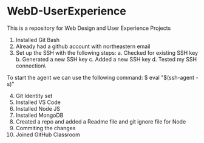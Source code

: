 # WebD-UserExperience
This is a repository for Web Design and User Experience Projects 

1. Installed Git Bash
2. Already had a github account with northeastern email
3. Set up the SSH with the following steps:
   a. Checked for existing SSH key
   b. Generated a new SSH key
   c. Added a new SSH key
   d. Tested my SSH connection\
   
  To start the agent we can use the following command:
  $ eval "$(ssh-agent -s)"
  
4. Git Identity set
5. Installed VS Code
6. Installed Node JS
7. Installed MongoDB
8. Created a repo and added a Readme file and git ignore file for Node
9. Commiting the changes
10. Joined GitHub Classroom 

   
